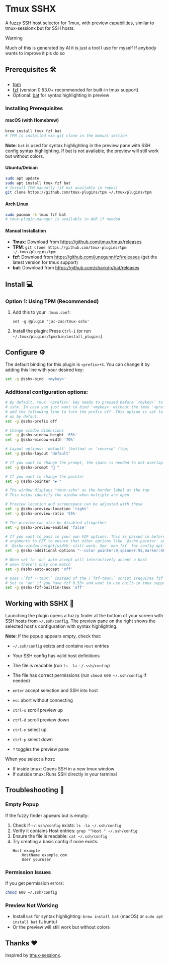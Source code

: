 # Tmux SSHX

A fuzzy SSH host selector for Tmux, with preview capabilities, similar to tmux-sessionx but for SSH hosts.

<!-- ![image](showcase.gif) -->

> [!WARNING]
> Much of this is generated by AI it is just a tool I use for myself
> If anybody wants to improve it pls do so

## Prerequisites 🛠️

- [tpm](https://github.com/tmux-plugins/tpm)
- [fzf](https://github.com/junegunn/fzf) (version 0.53.0+ recommended for built-in tmux support)
- Optional: [bat](https://github.com/sharkdp/bat) for syntax highlighting in preview

### Installing Prerequisites

#### macOS (with Homebrew)

```bash
brew install tmux fzf bat
# TPM is installed via git clone in the manual section
```

**Note**: `bat` is used for syntax highlighting in the preview pane with SSH config syntax highlighting. If bat is not available, the preview will still work but without colors.

#### Ubuntu/Debian

```bash
sudo apt update
sudo apt install tmux fzf bat
# Install TPM manually (if not available in repos)
git clone https://github.com/tmux-plugins/tpm ~/.tmux/plugins/tpm
```

#### Arch Linux

```bash
sudo pacman -S tmux fzf bat
# tmux-plugin-manager is available in AUR if needed
```

#### Manual Installation

- **Tmux**: Download from https://github.com/tmux/tmux/releases
- **TPM**: `git clone https://github.com/tmux-plugins/tpm ~/.tmux/plugins/tpm`
- **fzf**: Download from https://github.com/junegunn/fzf/releases (get the latest version for tmux support)
- **bat**: Download from https://github.com/sharkdp/bat/releases

## Install 💻

### Option 1: Using TPM (Recommended)

1. Add this to your `.tmux.conf`:
   ```
   set -g @plugin 'jac-zac/tmux-sshx'
   ```
2. Install the plugin: Press `Ctrl-I` (or run `~/.tmux/plugins/tpm/bin/install_plugins`)

## Configure ⚙️

The default binding for this plugin is `<prefix>+S`. You can change it by adding this line with your desired key:

```sh
set -g @sshx-bind '<mykey>'
```

### Additional configuration options:

```sh
# By default, tmux `<prefix>` key needs to pressed before `<mykey>` to launch
# sshx. In case you just want to bind '<mykey>' without the tmux '<prefix>'
# add the following line to turn the prefix off. This option is set to
# on by defaut.
set -g @sshx-prefix off

# Change window dimensions
set -g @sshx-window-height '65%'
set -g @sshx-window-width '70%'

# Layout options: 'default' (bottom) or 'reverse' (top)
set -g @sshx-layout 'default'

# If you want to change the prompt, the space is needed to not overlap the icon
set -g @sshx-prompt " "

# If you want to change the pointer
set -g @sshx-pointer "▶ "

# The window displays "tmux-sshx" as the border label at the top
# This helps identify the window when multiple are open

# Preview location and screenspace can be adjusted with these
set -g @sshx-preview-location 'right'
set -g @sshx-preview-ratio '55%'

# The preview can also be disabled altogether
set -g @sshx-preview-enabled 'false'

# If you want to pass in your own FZF options. This is passed in before all other
# arguments to FZF to ensure that other options like `@sshx-pointer` and
# `@sshx-window-height/width` still work. See `man fzf` for config options.
set -g @sshx-additional-options "--color pointer:9,spinner:92,marker:46"

# When set to 'on' auto-accept will interactively accept a host
# when there's only one match
set -g @sshx-auto-accept 'off'

# Uses \`fzf --tmux\` instead of the \`fzf-tmux\` script (requires fzf >= 0.53).
# Set to 'on' if you have fzf 0.53+ and want to use built-in tmux support
set -g @sshx-fzf-builtin-tmux 'off'
```

## Working with SSHX 👷

Launching the plugin opens a fuzzy finder at the bottom of your screen with SSH hosts from `~/.ssh/config`. The preview pane on the right shows the selected host's configuration with syntax highlighting.

**Note**: If the popup appears empty, check that:

- `~/.ssh/config` exists and contains `Host` entries
- Your SSH config has valid host definitions
- The file is readable (run `ls -la ~/.ssh/config`)
- The file has correct permissions (run `chmod 600 ~/.ssh/config` if needed)

- `enter` accept selection and SSH into host
- `esc` abort without connecting
- `ctrl-u` scroll preview up
- `ctrl-d` scroll preview down
- `ctrl-n` select up
- `ctrl-p` select down
- `?` toggles the preview pane

When you select a host:

- If inside tmux: Opens SSH in a new tmux window
- If outside tmux: Runs SSH directly in your terminal

## Troubleshooting 🔧

### Empty Popup

If the fuzzy finder appears but is empty:

1. Check if `~/.ssh/config` exists: `ls -la ~/.ssh/config`
2. Verify it contains Host entries: `grep "^Host " ~/.ssh/config`
3. Ensure the file is readable: `cat ~/.ssh/config`
4. Try creating a basic config if none exists:
   ```
   Host example
       HostName example.com
       User youruser
   ```

### Permission Issues

If you get permission errors:

```bash
chmod 600 ~/.ssh/config
```

### Preview Not Working

- Install `bat` for syntax highlighting: `brew install bat` (macOS) or `sudo apt install bat` (Ubuntu)
- Or the preview will still work but without colors

## Thanks ❤️

Inspired by [tmux-sessionx](https://github.com/omerxx/tmux-sessionx).
